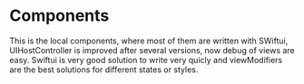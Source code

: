 # Components

This is the local components, where most of them are written with SWiftui, 
UIHostController is improved after several versions, now debug of views are easy. Swiftui is very good solution to write very quicly and viewModifiers are the best solutions for different states or styles.
